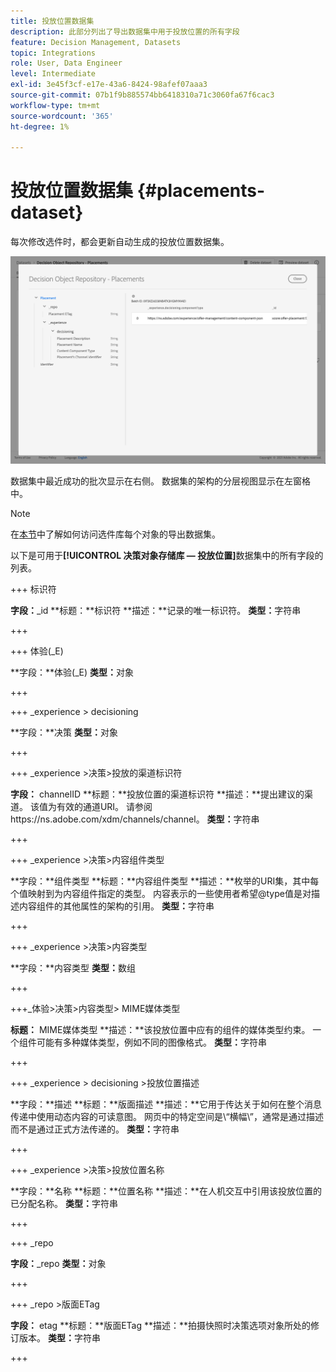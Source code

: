 ```yaml
---
title: 投放位置数据集
description: 此部分列出了导出数据集中用于投放位置的所有字段
feature: Decision Management, Datasets
topic: Integrations
role: User, Data Engineer
level: Intermediate
exl-id: 3e45f3cf-e17e-43a6-8424-98afef07aaa3
source-git-commit: 07b1f9b885574bb6418310a71c3060fa67f6cac3
workflow-type: tm+mt
source-wordcount: '365'
ht-degree: 1%

---
```


# 投放位置数据集 {#placements-dataset}

每次修改选件时，都会更新自动生成的投放位置数据集。

![](../assets/dataset-placements.png)

数据集中最近成功的批次显示在右侧。 数据集的架构的分层视图显示在左窗格中。

>[!NOTE]
>
>在[本节](../export-catalog/access-dataset.md)中了解如何访问选件库每个对象的导出数据集。

以下是可用于&#x200B;**[!UICONTROL 决策对象存储库 — 投放位置]**&#x200B;数据集中的所有字段的列表。

<!--A placement describes a location or place in a personalized message. It is used to set technical constraints for content that the personalization decision supplies. The placement also represents a request to produce certain types of metrics when an experience event is produced where this placement is involved. For instance, the placement facilitates a personalized clickable image inside an email shown to an end-user. The placement may for instance request from the assembled experience that the click on its image gets reported in an experience event with a metric https://ns.adobe.com/xdm/data/metrics/web/linkclicks and a reference to this placement.-->

+++ 标识符

**字段：**_id
**标题：**标识符
**描述：**记录的唯一标识符。
**类型：**&#x200B;字符串

+++

+++ 体验(_E)

**字段：**体验(_E)
**类型：**&#x200B;对象

+++

+++ _experience > decisioning

**字段：**决策
**类型：**&#x200B;对象

+++

+++ _experience >决策>投放的渠道标识符

**字段：** channelID
**标题：**投放位置的渠道标识符
**描述：**提出建议的渠道。 该值为有效的通道URI。 请参阅https://ns.adobe.com/xdm/channels/channel。
**类型：**&#x200B;字符串

+++

+++ _experience >决策>内容组件类型

**字段：**组件类型
**标题：**内容组件类型
**描述：**枚举的URI集，其中每个值映射到为内容组件指定的类型。 内容表示的一些使用者希望@type值是对描述内容组件的其他属性的架构的引用。
**类型：**&#x200B;字符串

+++

+++ _experience >决策>内容类型

**字段：**内容类型
**类型：**&#x200B;数组

+++

+++_体验>决策>内容类型> MIME媒体类型

**标题：** MIME媒体类型
**描述：**该投放位置中应有的组件的媒体类型约束。 一个组件可能有多种媒体类型，例如不同的图像格式。
**类型：**&#x200B;字符串

+++

+++ _experience > decisioning >投放位置描述

**字段：**描述
**标题：**版面描述
**描述：**它用于传达关于如何在整个消息传递中使用动态内容的可读意图。 网页中的特定空间是\“横幅\”，通常是通过描述而不是通过正式方法传递的。
**类型：**&#x200B;字符串

+++

+++ _experience >决策>投放位置名称

**字段：**名称
**标题：**位置名称
**描述：**在人机交互中引用该投放位置的已分配名称。
**类型：**&#x200B;字符串

+++

+++ _repo

**字段：**_repo
**类型：**&#x200B;对象

+++

+++ _repo >版面ETag

**字段：** etag
**标题：**版面ETag
**描述：**拍摄快照时决策选项对象所处的修订版本。
**类型：**&#x200B;字符串

+++

